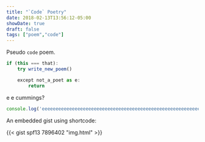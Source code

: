 ```yaml
---
title: "`Code` Poetry"
date: 2018-02-13T13:56:12-05:00
showDate: true
draft: false
tags: ["poem","code"]
---
```


Pseudo `code` poem.

```js
if (this === that):
    try write_new_poem()

    except not_a_poet as e:
        return
```

e e cummings?

```js
console.log('eeeeeeeeeeeeeeeeeeeeeeeeeeeeeeeeeeeeeeeeeeeeeeeeeeeeeeeeeeeeeeeeeeeeeeeeeeeeeeeeeeeeeeeeeeeeeeeeeeeeeeeeeeeeeeeeeeeeeeeeeeeee')
```

An embedded gist using shortcode:

{{< gist spf13 7896402 "img.html" >}}